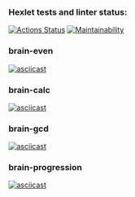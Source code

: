 ### Hexlet tests and linter status:
[![Actions Status](https://github.com/amairot/frontend-project-44/workflows/hexlet-check/badge.svg)](https://github.com/amairot/frontend-project-44/actions)
[![Maintainability](https://api.codeclimate.com/v1/badges/5c32c5fa233532d3614a/maintainability)](https://codeclimate.com/github/amairot/frontend-project-44/maintainability)
### brain-even
[![asciicast](https://asciinema.org/a/6jnOmnVDr9D7DH6QcVRHmeFOP.svg)](https://asciinema.org/a/6jnOmnVDr9D7DH6QcVRHmeFOP)
### brain-calc
[![asciicast](https://asciinema.org/a/m5NmBzSqHdfJkJokobRq31AVz.svg)](https://asciinema.org/a/m5NmBzSqHdfJkJokobRq31AVz)
### brain-gcd
[![asciicast](https://asciinema.org/a/my7O6n0TjnXaazRt7qIWhNcFM.svg)](https://asciinema.org/a/my7O6n0TjnXaazRt7qIWhNcFM)
### brain-progression
[![asciicast](https://asciinema.org/a/YwKiX8py0RJMvbiLZ8mvlp2LQ.svg)](https://asciinema.org/a/YwKiX8py0RJMvbiLZ8mvlp2LQ)